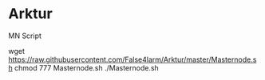 # Arktur
MN Script

wget https://raw.githubusercontent.com/False4larm/Arktur/master/Masternode.sh
chmod 777 Masternode.sh
./Masternode.sh

